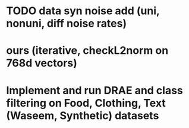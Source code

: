 # TODO data syn noise add (uni, nonuni, diff noise rates)
# ours (iterative, checkL2norm on 768d vectors)
# Implement and run DRAE and class filtering on Food, Clothing, Text (Waseem, Synthetic) datasets